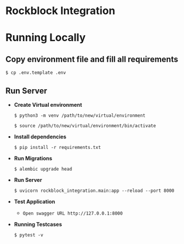 # Rockblock Integration

# Running Locally


## Copy environment file and fill all requirements

    $ cp .env.template .env


## Run Server
- **Create Virtual environment**

    `$ python3 -m venv /path/to/new/virtual/environment`

  `$ source /path/to/new/virtual/environment/bin/activate`


- **Install dependencies**
    
    `$ pip install -r requirements.txt`


- **Run Migrations**

    `$ alembic upgrade head`


- **Run Server**

    `$ uvicorn rockblock_integration.main:app --reload --port 8000`


- **Test Application**

    - `Open swagger URL http://127.0.0.1:8000`


- **Running Testcases**

    `$ pytest -v`
